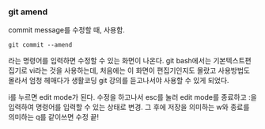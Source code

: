 ### git amend

commit message를 수정할 때, 사용함.

```
git commit --amend
```
라는 명령어를 입력하면 수정할 수 있는 화면이 나온다.
git bash에서는 기본텍스트편집기로 vi라는 것을 사용하는데, 처음에는 이 화면이 편집기인지도 몰랐고 사용방법도 몰라서 엄청 헤매다가
생활코딩 git 강의를 듣고나서야 사용할 수 있게 되었다.

i를 누르면 edit mode가 된다. 수정을 하고나서 esc를 눌러 edit mode를 종료하고 :을 입력하여 명령어를 입력할 수 있는 상태로 변경. 
그 후에 저장을 의미하는 w와 종료를 의미하는 q를 같이쓰면 수정 끝!




